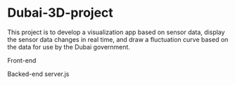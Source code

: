 # Dubai-3D-project
This project is to develop a visualization app based on sensor data, display the sensor data changes in real time, and draw a fluctuation curve based on the data for use by the Dubai government.



Front-end


Backed-end
server.js
